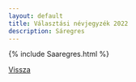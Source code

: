 ```yaml
---
layout: default
title: Választási névjegyzék 2022
description: Sáregres
---
```


{% include Saaregres.html %}

[Vissza](./)